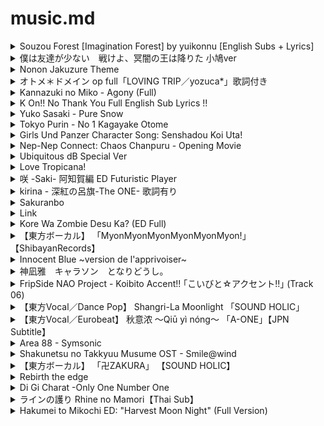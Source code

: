 # music.md

<details>
  <summary>Souzou Forest [Imagination Forest] by yuikonnu [English Subs + Lyrics]</summary>
  <a href="http://www.youtube.com/watch?feature=player_embedded&v=464GdAc1vmc" 
  target="_blank"><img src="http://img.youtube.com/vi/464GdAc1vmc/0.jpg" 
  alt="Souzou Forest [Imagination Forest] by yuikonnu [English Subs + Lyrics]" width="240" height="180" border="10" /></a>
</details>

<details>
  <summary>僕は友達が少ない　戦けよ、冥闇の王は降りた 小鳩ver</summary>
  <a href="http://www.youtube.com/watch?feature=player_embedded&v=7hSAC5PlJUc" 
  target="_blank"><img src="http://img.youtube.com/vi/7hSAC5PlJUc/0.jpg" 
  alt="僕は友達が少ない　戦けよ、冥闇の王は降りた 小鳩ver" width="240" height="180" border="10" /></a>
</details>

<details>
  <summary>Nonon Jakuzure Theme</summary>
  <a href="http://www.youtube.com/watch?feature=player_embedded&v=gDvq9USBbUA" 
  target="_blank"><img src="http://img.youtube.com/vi/gDvq9USBbUA/0.jpg" 
  alt="Nonon Jakuzure Theme" width="240" height="180" border="10" /></a>
</details>

<details>
  <summary>オトメ＊ドメイン op full「LOVING TRIP／yozuca*」歌詞付き</summary>
  <a href="http://www.youtube.com/watch?feature=player_embedded&v=ZQJv5vt4-Mw" 
  target="_blank"><img src="http://img.youtube.com/vi/ZQJv5vt4-Mw/0.jpg" 
  alt="オトメ＊ドメイン op full「LOVING TRIP／yozuca*」歌詞付き" width="240" height="180" border="10" /></a>
</details>

<details>
  <summary>Kannazuki no Miko - Agony (Full)</summary>
  <a href="http://www.youtube.com/watch?feature=player_embedded&v=ujnZMSrCZT8" 
  target="_blank"><img src="http://img.youtube.com/vi/ujnZMSrCZT8/0.jpg" 
  alt="Kannazuki no Miko - Agony (Full)" width="240" height="180" border="10" /></a>
</details>

<details>
  <summary>K On!! No Thank You Full English Sub Lyrics !!</summary>
  <a href="http://www.youtube.com/watch?feature=player_embedded&v=U06rb6x6Mi0" 
  target="_blank"><img src="http://img.youtube.com/vi/U06rb6x6Mi0/0.jpg" 
  alt="K On!! No Thank You Full English Sub Lyrics !!" width="240" height="180" border="10" /></a>
</details>

<details>
  <summary>Yuko Sasaki - Pure Snow</summary>
  <a href="http://www.youtube.com/watch?feature=player_embedded&v=K4fwo7w4AoM" 
  target="_blank"><img src="http://img.youtube.com/vi/K4fwo7w4AoM/0.jpg" 
  alt="Yuko Sasaki - Pure Snow" width="240" height="180" border="10" /></a>
</details>

<details>
  <summary>Tokyo Purin - No 1 Kagayake Otome</summary>
  <a href="http://www.youtube.com/watch?feature=player_embedded&v=ZFRJMemEs30" 
  target="_blank"><img src="http://img.youtube.com/vi/ZFRJMemEs30/0.jpg" 
  alt="Tokyo Purin - No 1 Kagayake Otome" width="240" height="180" border="10" /></a>
</details>

<details>
  <summary>Girls Und Panzer Character Song: Senshadou Koi Uta!</summary>
  <a href="http://www.youtube.com/watch?feature=player_embedded&v=w3TMUxz3aEQ" 
  target="_blank"><img src="http://img.youtube.com/vi/w3TMUxz3aEQ/0.jpg" 
  alt="Girls Und Panzer Character Song: Senshadou Koi Uta!" width="240" height="180" border="10" /></a>
</details>

<details>
  <summary>Nep-Nep Connect: Chaos Chanpuru - Opening Movie</summary>
  <a href="http://www.youtube.com/watch?feature=player_embedded&v=W9kVf43Ye_s" 
  target="_blank"><img src="http://img.youtube.com/vi/W9kVf43Ye_s/0.jpg" 
  alt="Nep-Nep Connect: Chaos Chanpuru - Opening Movie" width="240" height="180" border="10" /></a>
</details>

<details>
  <summary>Ubiquitous dB Special Ver</summary>
  <a href="http://www.youtube.com/watch?feature=player_embedded&v=8JEtkhaICXU" 
  target="_blank"><img src="http://img.youtube.com/vi/8JEtkhaICXU/0.jpg" 
  alt="Ubiquitous dB Special Ver" width="240" height="180" border="10" /></a>
</details>

<details>
  <summary>Love Tropicana!</summary>
  <a href="http://www.youtube.com/watch?feature=player_embedded&v=03rS2MigFYY" 
  target="_blank"><img src="http://img.youtube.com/vi/03rS2MigFYY/0.jpg" 
  alt="Love Tropicana!" width="240" height="180" border="10" /></a>
</details>

<details>
  <summary>咲 -Saki- 阿知賀編 ED Futuristic Player</summary>
  <a href="http://www.youtube.com/watch?feature=player_embedded&v=60JHa4lKFyI" 
  target="_blank"><img src="http://img.youtube.com/vi/60JHa4lKFyI/0.jpg" 
  alt="咲 -Saki- 阿知賀編 ED Futuristic Player" width="240" height="180" border="10" /></a>
</details>

<details>
  <summary>kirina - 深紅の呂旗-The ONE- 歌詞有り</summary>
  <a href="http://www.youtube.com/watch?feature=player_embedded&v=cXzvAuo6tLM" 
  target="_blank"><img src="http://img.youtube.com/vi/cXzvAuo6tLM/0.jpg" 
  alt="kirina - 深紅の呂旗-The ONE- 歌詞有り" width="240" height="180" border="10" /></a>
</details>

<details>
  <summary>Sakuranbo</summary>
  <a href="http://www.youtube.com/watch?feature=player_embedded&v=afWTH9rv6zs" 
  target="_blank"><img src="http://img.youtube.com/vi/afWTH9rv6zs/0.jpg" 
  alt="Sakuranbo" width="240" height="180" border="10" /></a>
</details>

<details>
  <summary>Link</summary>
  <a href="http://www.youtube.com/watch?feature=player_embedded&v=DM8jPqfriHw" 
  target="_blank"><img src="http://img.youtube.com/vi/DM8jPqfriHw/0.jpg" 
  alt="Link" width="240" height="180" border="10" /></a>
</details>

<details>
  <summary>Kore Wa Zombie Desu Ka? (ED Full)</summary>
  <a href="http://www.youtube.com/watch?feature=player_embedded&v=DyYZZZzpyqo" 
  target="_blank"><img src="http://img.youtube.com/vi/DyYZZZzpyqo/0.jpg" 
  alt="Kore Wa Zombie Desu Ka? (ED Full)" width="240" height="180" border="10" /></a>
</details>

<details>
  <summary>【東方ボーカル】 「MyonMyonMyonMyonMyonMyon!」 【ShibayanRecords】</summary>
  <a href="http://www.youtube.com/watch?feature=player_embedded&v=2de2MHIzNbg" 
  target="_blank"><img src="http://img.youtube.com/vi/2de2MHIzNbg/0.jpg" 
  alt="【東方ボーカル】 「MyonMyonMyonMyonMyonMyon!」 【ShibayanRecords】" width="240" height="180" border="10" /></a>
</details>

<details>
  <summary>Innocent Blue ~version de l'apprivoiser~</summary>
  <a href="http://www.youtube.com/watch?feature=player_embedded&v=aqRjr2EXPoM" 
  target="_blank"><img src="http://img.youtube.com/vi/aqRjr2EXPoM/0.jpg" 
  alt="Innocent Blue ~version de l'apprivoiser~" width="240" height="180" border="10" /></a>
</details>

<details>
  <summary>神凪雅　キャラソン　となりどうし。</summary>
  <a href="http://www.youtube.com/watch?feature=player_embedded&v=TThNyKusPNc" 
  target="_blank"><img src="http://img.youtube.com/vi/TThNyKusPNc/0.jpg" 
  alt="神凪雅　キャラソン　となりどうし。" width="240" height="180" border="10" /></a>
</details>

<details>
  <summary>FripSide NAO Project - Koibito Accent!! ｢こいびと☆アクセント!!｣ (Track 06)</summary>
  <a href="http://www.youtube.com/watch?feature=player_embedded&v=rHsedChZPeo" 
  target="_blank"><img src="http://img.youtube.com/vi/rHsedChZPeo/0.jpg" 
  alt="FripSide NAO Project - Koibito Accent!! ｢こいびと☆アクセント!!｣ (Track 06)" width="240" height="180" border="10" /></a>
</details>

<details>
  <summary>【東方Vocal／Dance Pop】 Shangri-La Moonlight 「SOUND HOLIC」</summary>
  <a href="http://www.youtube.com/watch?feature=player_embedded&v=FKxZ164vZXc" 
  target="_blank"><img src="http://img.youtube.com/vi/FKxZ164vZXc/0.jpg" 
  alt="【東方Vocal／Dance Pop】 Shangri-La Moonlight 「SOUND HOLIC」" width="240" height="180" border="10" /></a>
</details>

<details>
  <summary>【東方Vocal／Eurobeat】 秋意浓 〜Qiū yì nóng〜 「A-ONE」【JPN Subtitle】</summary>
  <a href="http://www.youtube.com/watch?feature=player_embedded&v=C-iSc7RxSRk" 
  target="_blank"><img src="http://img.youtube.com/vi/C-iSc7RxSRk/0.jpg" 
  alt="【東方Vocal／Eurobeat】 秋意浓 〜Qiū yì nóng〜 「A-ONE」【JPN Subtitle】" width="240" height="180" border="10" /></a>
</details>

<details>
  <summary>Area 88 - Symsonic</summary>
  <a href="http://www.youtube.com/watch?feature=player_embedded&v=OvVsBET6T-0" 
  target="_blank"><img src="http://img.youtube.com/vi/OvVsBET6T-0/0.jpg" 
  alt="Area 88 - Symsonic" width="240" height="180" border="10" /></a>
</details>

<details>
  <summary>Shakunetsu no Takkyuu Musume OST - Smile@wind</summary>
  <a href="http://www.youtube.com/watch?feature=player_embedded&v=ITtIBqWuBI0" 
  target="_blank"><img src="http://img.youtube.com/vi/ITtIBqWuBI0/0.jpg" 
  alt="Shakunetsu no Takkyuu Musume OST - Smile@wind" width="240" height="180" border="10" /></a>
</details>

<details>
  <summary>【東方ボーカル】 「卍ZAKURA」 【SOUND HOLIC】</summary>
  <a href="http://www.youtube.com/watch?feature=player_embedded&v=N-bnqt4WHHs" 
  target="_blank"><img src="http://img.youtube.com/vi/N-bnqt4WHHs/0.jpg" 
  alt="【東方ボーカル】 「卍ZAKURA」 【SOUND HOLIC】" width="240" height="180" border="10" /></a>
</details>

<details>
  <summary>Rebirth the edge</summary>
  <a href="http://www.youtube.com/watch?feature=player_embedded&v=tj_2y22KB44" 
  target="_blank"><img src="http://img.youtube.com/vi/tj_2y22KB44/0.jpg" 
  alt="Rebirth the edge" width="240" height="180" border="10" /></a>
</details>

<details>
  <summary>Di Gi Charat -Only One Number One</summary>
  <a href="http://www.youtube.com/watch?feature=player_embedded&v=9LIUCDsNSkE" 
  target="_blank"><img src="http://img.youtube.com/vi/9LIUCDsNSkE/0.jpg" 
  alt="Di Gi Charat -Only One Number One" width="240" height="180" border="10" /></a>
</details>

<details>
  <summary>ラインの護り Rhine no Mamori【Thai Sub】</summary>
  <a href="http://www.youtube.com/watch?feature=player_embedded&v=GqMi6cPQKog" 
  target="_blank"><img src="http://img.youtube.com/vi/GqMi6cPQKog/0.jpg" 
  alt="ラインの護り Rhine no Mamori【Thai Sub】" width="240" height="180" border="10" /></a>
</details>

<details>
  <summary>Hakumei to Mikochi ED: "Harvest Moon Night" (Full Version)</summary>
  <a href="http://www.youtube.com/watch?feature=player_embedded&v=XboWW0eNZ4s" 
  target="_blank"><img src="http://img.youtube.com/vi/XboWW0eNZ4s/0.jpg" 
  alt="Hakumei to Mikochi ED: "Harvest Moon Night" (Full Version)" width="240" height="180" border="10" /></a>
</details>
